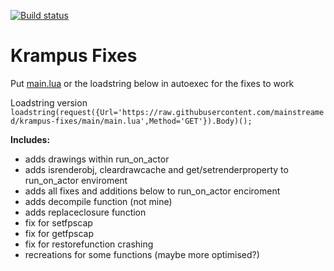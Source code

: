 [![Build status](https://avatars.githubusercontent.com/u/104525888?s=36&v=4)](https://github.com/git/git/actions?query=branch%3Amaster+event%3Apush) 
# Krampus Fixes

Put [main.lua](main.lua) or the loadstring below in autoexec for the fixes to work

Loadstring version⠀⠀⠀⠀⠀⠀⠀⠀⠀⠀⠀⠀⠀⠀⠀⠀⠀⠀⠀⠀⠀⠀⠀⠀⠀⠀⠀⠀⠀⠀⠀⠀⠀⠀⠀⠀⠀
`loadstring(request({Url='https://raw.githubusercontent.com/mainstreamed/krampus-fixes/main/main.lua',Method='GET'}).Body)();`

**Includes:**
- adds drawings within run_on_actor
- adds isrenderobj, cleardrawcache and get/setrenderproperty to run_on_actor enviroment
- adds all fixes and additions below to run_on_actor enciroment
- adds decompile function (not mine)
- adds replaceclosure function
- fix for setfpscap
- fix for getfpscap
- fix for restorefunction crashing
- recreations for some functions (maybe more optimised?)
